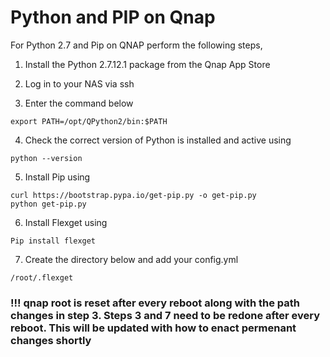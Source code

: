 # Python and PIP on Qnap

For Python 2.7 and Pip on QNAP perform the following steps,

1) Install the Python 2.7.12.1 package from the Qnap App Store

2) Log in to your NAS via ssh

3) Enter the command below

```
export PATH=/opt/QPython2/bin:$PATH
```
4) Check the correct version of Python is installed and active using
```
python --version
```
5) Install Pip using
```
curl https://bootstrap.pypa.io/get-pip.py -o get-pip.py
python get-pip.py
```
6) Install Flexget using
```
Pip install flexget
```
7) Create the directory below and add your config.yml
```
/root/.flexget
```

### !!! qnap root is reset after every reboot along with the path changes in step 3. Steps 3 and 7 need to be redone after every reboot. This will be updated with how to enact permenant changes shortly